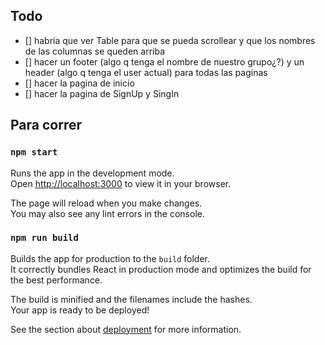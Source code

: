 ## Todo

- [] habria que ver Table para que se pueda scrollear y que los nombres de las columnas se queden arriba
- [] hacer un footer (algo q tenga el nombre de nuestro grupo¿?) y un header (algo q tenga el user actual) para todas las paginas
- [] hacer la pagina de inicio
- [] hacer la pagina de SignUp y SingIn

## Para correr
### `npm start`

Runs the app in the development mode.\
Open [http://localhost:3000](http://localhost:3000) to view it in your browser.

The page will reload when you make changes.\
You may also see any lint errors in the console.

### `npm run build`

Builds the app for production to the `build` folder.\
It correctly bundles React in production mode and optimizes the build for the best performance.

The build is minified and the filenames include the hashes.\
Your app is ready to be deployed!

See the section about [deployment](https://facebook.github.io/create-react-app/docs/deployment) for more information.

